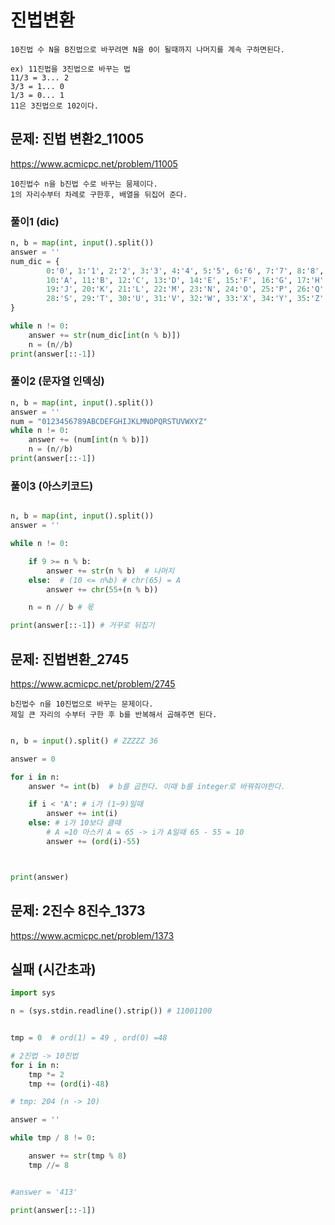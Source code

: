 # 진법변환

``` 
10진법 수 N을 B진법으로 바꾸려면 N을 0이 될때까지 나머지를 계속 구하면된다.

ex) 11진법을 3진법으로 바꾸는 법
11/3 = 3... 2
3/3 = 1... 0
1/3 = 0... 1
11은 3진법으로 102이다.
```
## 문제: 진법 변환2_11005
https://www.acmicpc.net/problem/11005
```
10진법수 n을 b진법 수로 바꾸는 뭄제이다.
1의 자리수부터 차례로 구한후, 배열을 뒤집어 준다.
```

### 풀이1 (dic)
``` python
n, b = map(int, input().split())
answer = ''
num_dic = {
        0:'0', 1:'1', 2:'2', 3:'3', 4:'4', 5:'5', 6:'6', 7:'7', 8:'8', 9:'9',
        10:'A', 11:'B', 12:'C', 13:'D', 14:'E', 15:'F', 16:'G', 17:'H', 18:'I',
        19:'J', 20:'K', 21:'L', 22:'M', 23:'N', 24:'O', 25:'P', 26:'Q', 27:'R',
        28:'S', 29:'T', 30:'U', 31:'V', 32:'W', 33:'X', 34:'Y', 35:'Z'
}

while n != 0:
    answer += str(num_dic[int(n % b)])
    n = (n//b)
print(answer[::-1])
```
### 풀이2 (문자열 인덱싱)
``` python
n, b = map(int, input().split())
answer = ''
num = "0123456789ABCDEFGHIJKLMNOPQRSTUVWXYZ"
while n != 0:
    answer += (num[int(n % b)])
    n = (n//b)
print(answer[::-1])
```
### 풀이3 (아스키코드)
``` python

n, b = map(int, input().split())
answer = ''

while n != 0:

    if 9 >= n % b:
        answer += str(n % b)  # 나머지
    else:  # (10 <= n%b) # chr(65) = A
        answer += chr(55+(n % b))

    n = n // b # 몫

print(answer[::-1]) # 거꾸로 뒤집기
```

## 문제: 진법변환_2745
https://www.acmicpc.net/problem/2745

```
b진법수 n을 10진법으로 바꾸는 문제이다.
제일 큰 자리의 수부터 구한 후 b를 반복해서 곱해주면 된다.
```

``` python

n, b = input().split() # ZZZZZ 36

answer = 0

for i in n:
    answer *= int(b)  # b를 곱한다. 이때 b를 integer로 바꿔줘야한다.

    if i < 'A': # i가 (1~9)일때
        answer += int(i)
    else: # i가 10보다 클때
        # A =10 아스키 A = 65 -> i가 A일때 65 - 55 = 10
        answer += (ord(i)-55)



print(answer)


```
## 문제: 2진수 8진수_1373
https://www.acmicpc.net/problem/1373

## 실패 (시간초과)
``` python
import sys

n = (sys.stdin.readline().strip()) # 11001100


tmp = 0  # ord(1) = 49 , ord(0) =48

# 2진법 -> 10진법
for i in n:
    tmp *= 2
    tmp += (ord(i)-48)

# tmp: 204 (n -> 10)

answer = ''

while tmp / 8 != 0:

    answer += str(tmp % 8)
    tmp //= 8


#answer = '413'

print(answer[::-1])
```
